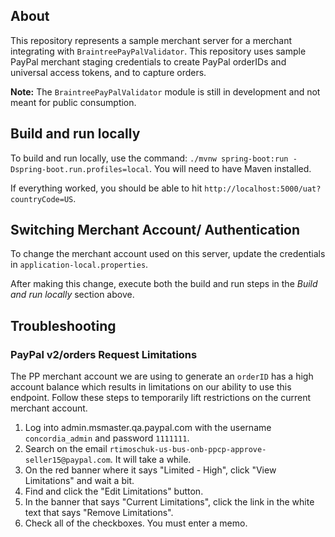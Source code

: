 ## About
This repository represents a sample merchant server for a merchant integrating with `BraintreePayPalValidator`. This repository uses sample PayPal merchant staging credentials to create PayPal orderIDs and universal access tokens, and to capture orders.

**Note:** The `BraintreePayPalValidator` module is still in development and not meant for public consumption.

## Build and run locally
To build and run locally, use the command: `./mvnw spring-boot:run -Dspring-boot.run.profiles=local`. You will need to have Maven installed.

If everything worked, you should be able to hit `http://localhost:5000/uat?countryCode=US`.

## Switching Merchant Account/ Authentication

To change the merchant account used on this server, update the credentials in `application-local.properties`.

After making this change, execute both the build and run steps in the *Build and run locally* section above.

## Troubleshooting

### PayPal v2/orders Request Limitations
The PP merchant account we are using to generate an `orderID` has a high account balance which results in limitations on our ability to use this endpoint. Follow these steps to temporarily lift restrictions on the current merchant account.

1. Log into admin.msmaster.qa.paypal.com with the username `concordia_admin` and password `1111111`.
2. Search on the email `rtimoschuk-us-bus-onb-ppcp-approve-seller15@paypal.com`. It will take a while.
3. On the red banner where it says "Limited - High", click "View Limitations" and wait a bit.
4. Find and click the "Edit Limitations" button.
5. In the banner that says "Current Limitations", click the link in the white text that says "Remove Limitations".
6. Check all of the checkboxes. You must enter a memo.
